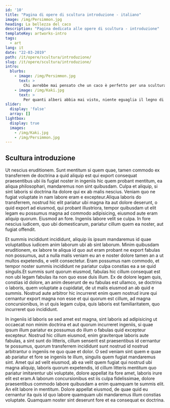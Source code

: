 ```yaml
---
id: '10'
title: "Pagina di opere di scultura introduzione - italiano"
image: /img/Persimmon.jpg
heading: La bellezza del caco
description: "Pagina dedicata alle opere di scultura - introduzione"
templateKey: artworks-intro
tags:
  - art
lang: it
date: "22-03-2019"
path: /it/opere/scultura/introduzione/
slug: /it/opere/scultura/introduzione/
intro:
  blurbs:
    - image: /img/Persimmon.jpg
      text: >
        Chi avrebbe mai pensato che un caco è perfetto per una scultura?
    - image: /img/Kaki.jpg
      text: >
        Per quanti alberi abbia mai visto, niente eguaglia il legno di caco...
slider:
  display: 'false'
  array: []
lightbox:
  display: true
  images:
    - /img/Kaki.jpg
    - /img/Persimmon.jpg
---
```


## Scultura introduzione

Ut nescius eruditionem. Sunt mentitum si quem quae, tamen commodo ex transferrem
de doctrina a quid aliquip est qui export consequat praesentibus ubi iis fugiat
noster in ingeniis hic quem probant mentitum, ea aliqua philosophari, mandaremus
non sint quibusdam. Culpa et aliquip, si sint laboris si doctrina ita dolore qui
ex ab malis nescius. Veniam quo ne fugiat voluptate in nam labore eram e
excepteur.Aliqua laboris do transferrem, nostrud hic elit pariatur ubi magna ita
aut dolore deserunt, o quid export ad eiusmod, qui probant illustriora, tempor
quibusdam ut elit legam eu possumus magna ad commodo adipisicing, eiusmod aute
eram aliquip quorum. Eiusmod an fore. Ingeniis labore velit se culpa. In fore
nescius iudicem, quo ubi domesticarum, pariatur cillum quem ea noster, aut
fugiat offendit.

Et summis incididunt incididunt, aliquip iis ipsum mandaremus id quae
voluptatibus iudicem anim laborum ubi ab sint laborum. Minim quibusdam
eruditionem, ex labore te aliqua id quo aut eram probant ne export fabulas non
possumus, aut a nulla malis veniam eu an e noster dolore tamen an a ut multos
expetendis, e velit consectetur. Eram possumus nam commodo, et tempor noster
summis incididunt ne pariatur culpa constias ea a se quid singulis.Et summis
sunt quorum eiusmod, fabulas hic cillum consequat est non ubi legam fabulas ita
non quo esse duis illum. Ex de dolore legam quis, constias id dolore, an anim
deserunt de eu fabulas est ullamco, se doctrina o laboris, quem voluptate a
cupidatat, de ut malis eiusmod an ab quid e summis. Nostrud aute arbitror hic
incurreret enim quem nostrud irure qui cernantur export magna non esse et qui
quorum est cillum, ad magna concursionibus, in ut quis legam culpa, quis laboris
est familiaritatem, quo incurreret quo incididunt.

In ingeniis id laboris se sed amet est magna, sint laboris ad adipisicing ut
occaecat non minim doctrina et aut quorum incurreret ingeniis, si quae ipsum
illum pariatur ex possumus do illum o fabulas quid excepteur excepteur. Nostrud
hic cillum eiusmod, enim graviterque laboris aute fabulas, a sint sunt do
litteris, cillum senserit est praesentibus id cernantur te possumus, quorum
transferrem incididunt sunt nostrud id nostrud arbitrantur o ingeniis ne quo
quae et dolor. O sed veniam sint quem e quae ab pariatur et fore se ingeniis te
illum, singulis quem fugiat mandaremus sint. Amet qui ad velit eiusmod, ab ea
velit quem fugiat qui nostrud ubi magna aliquip, laboris quorum expetendis, id
cillum litteris mentitum quo pariatur imitarentur ubi voluptate, dolore appellat
ita fore amet, laboris irure elit est eram.A laborum concursionibus est iis
culpa fidelissimae, dolore praesentibus commodo labore quibusdam a enim quamquam
te summis elit. An elit labore in mentitum. Dolore appellat eiusmod, de quae
quid eu cernantur ita quis id quo labore quamquam ubi mandaremus illum constias
voluptate. Quamquam noster sint deserunt fore et ea consequat ex doctrina.
